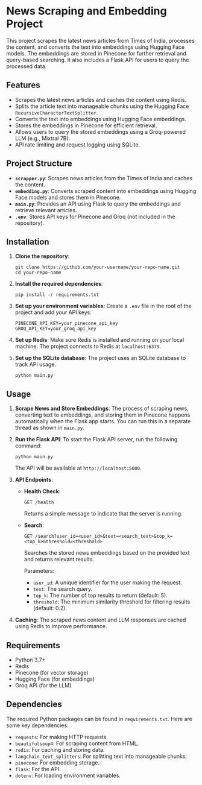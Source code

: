 # News Scraping and Embedding Project

This project scrapes the latest news articles from Times of India, processes the content, and converts the text into embeddings using Hugging Face models. The embeddings are stored in Pinecone for further retrieval and query-based searching. It also includes a Flask API for users to query the processed data.

## Features

- Scrapes the latest news articles and caches the content using Redis.
- Splits the article text into manageable chunks using the Hugging Face `RecursiveCharacterTextSplitter`.
- Converts the text into embeddings using Hugging Face embeddings.
- Stores the embeddings in Pinecone for efficient retrieval.
- Allows users to query the stored embeddings using a Groq-powered LLM (e.g., Mixtral 7B).
- API rate limiting and request logging using SQLite.
  
## Project Structure

- **`scrapper.py`**: Scrapes news articles from the Times of India and caches the content.
- **`embedding.py`**: Converts scraped content into embeddings using Hugging Face models and stores them in Pinecone.
- **`main.py`**: Provides an API using Flask to query the embeddings and retrieve relevant articles.
- **`.env`**: Stores API keys for Pinecone and Groq (not included in the repository).

## Installation

1. **Clone the repository**:
   ```
   git clone https://github.com/your-username/your-repo-name.git
   cd your-repo-name
   ```

2. **Install the required dependencies**:
   ```
   pip install -r requirements.txt
   ```

3. **Set up your environment variables**:
   Create a `.env` file in the root of the project and add your API keys:
   ```
   PINECONE_API_KEY=your_pinecone_api_key
   GROQ_API_KEY=your_groq_api_key
   ```

4. **Set up Redis**:
   Make sure Redis is installed and running on your local machine. The project connects to Redis at `localhost:6379`.

5. **Set up the SQLite database**:
   The project uses an SQLite database to track API usage.
   ```
   python main.py
   ```

## Usage

1. **Scrape News and Store Embeddings**:
   The process of scraping news, converting text to embeddings, and storing them in Pinecone happens automatically when the Flask app starts. You can run this in a separate thread as shown in `main.py`.

2. **Run the Flask API**:
   To start the Flask API server, run the following command:
   ```
   python main.py
   ```
   The API will be available at `http://localhost:5000`.

3. **API Endpoints**:

   - **Health Check**: 
     ```
     GET /health
     ```
     Returns a simple message to indicate that the server is running.

   - **Search**:
     ```
     GET /search?user_id=<user_id>&text=<search_text>&top_k=<top_k>&threshold=<threshold>
     ```
     Searches the stored news embeddings based on the provided text and returns relevant results.

     Parameters:
     - `user_id`: A unique identifier for the user making the request.
     - `text`: The search query.
     - `top_k`: The number of top results to return (default: 5).
     - `threshold`: The minimum similarity threshold for filtering results (default: 0.2).

4. **Caching**:
   The scraped news content and LLM responses are cached using Redis to improve performance.

## Requirements

- Python 3.7+
- Redis
- Pinecone (for vector storage)
- Hugging Face (for embeddings)
- Groq API (for the LLM)

## Dependencies

The required Python packages can be found in `requirements.txt`. Here are some key dependencies:
- `requests`: For making HTTP requests.
- `beautifulsoup4`: For scraping content from HTML.
- `redis`: For caching and storing data.
- `langchain_text_splitters`: For splitting text into manageable chunks.
- `pinecone`: For embedding storage.
- `flask`: For the API.
- `dotenv`: For loading environment variables.
